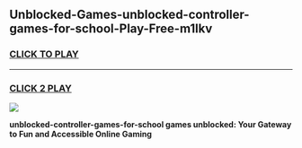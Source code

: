 
## Unblocked-Games-unblocked-controller-games-for-school-Play-Free-m1lkv
<h3>
<a href="https://premium76.site?title=unblocked-controller-games-for-school&ref=21A">CLICK TO PLAY</a></h3>
<hr>

<h3>
<a href="https://premium76.site?title=unblocked-controller-games-for-school&ref=21A">CLICK 2 PLAY</a>
  
</h3>

<a href="https://premium76.site?title=unblocked-controller-games-for-school&ref=21A"><img src="https://clearcache.store/games.png"></a>


**unblocked-controller-games-for-school games unblocked: Your Gateway to Fun and Accessible Online Gaming**
